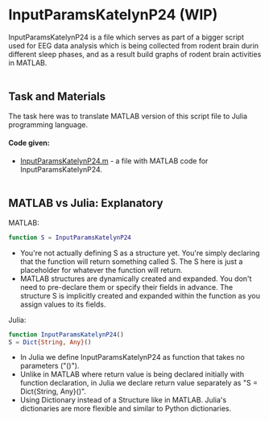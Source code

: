 # InputParamsKatelynP24 (WIP)
InputParamsKatelynP24 is a file which serves as part of a bigger script used for EEG data analysis which is being collected from rodent brain durin different sleep phases, and as a result build graphs of rodent brain activities in MATLAB.
<br><br>

## Task and Materials
The task here was to translate MATLAB version of this script file to Julia programming language.

#### Code given:
* [InputParamsKatelynP24.m](https://github.com/cyberbitrixx/Studying/blob/54ff3c8461597a18c9665ae81fc6b515486112b0/MATLAB%20vs%20Julia/InputParamsKatelynP24.m) - a file with MATLAB code for InputParamsKatelynP24.
<br><br>

## MATLAB vs Julia: Explanatory

MATLAB:
```matlab
function S = InputParamsKatelynP24
```
* You're not actually defining S as a structure yet. You're simply declaring that the function will return something called S. The S here is just a placeholder for whatever the function will return.
* MATLAB structures are dynamically created and expanded. You don't need to pre-declare them or specify their fields in advance. The structure S is implicitly created and expanded within the function as you assign values to its fields.


Julia:
```julia
function InputParamsKatelynP24()
S = Dict{String, Any}()
```

* In Julia we define InputParamsKatelynP24 as function that takes no parameters ("()").
* Unlike in MATLAB where return value is being declared initially with function declaration, in Julia we declare return value separately as "S = Dict{String, Any}()".
* Using Dictionary instead of a Structure like in MATLAB. Julia's dictionaries are more flexible and similar to Python dictionaries.
